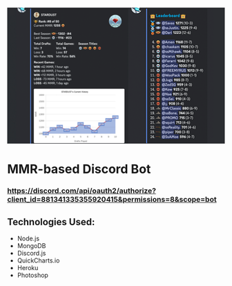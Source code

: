 ![MMR-based Discord Bot Image](https://raw.githubusercontent.com/spaceorb/kswlee.com/main/build/static/media/project2.94d46d35fffa15a65f24.png)
# MMR-based Discord Bot
### https://discord.com/api/oauth2/authorize?client_id=881341335355920415&permissions=8&scope=bot



## Technologies Used:
- Node.js
- MongoDB
- Discord.js
- QuickCharts.io
- Heroku
- Photoshop
